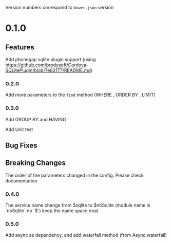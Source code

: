 Version numbers correspond to `bower.json` version

# 0.1.0

## Features

Add phonegap sqlite plugin support (using https://github.com/brodysoft/Cordova-SQLitePlugin/blob/7e62177/README.md)

### 0.2.0

Add more parameters to the `find` method (WHERE , ORDER BY , LIMIT)

### 0.3.0

Add GROUP BY and HAVING

Add Unit test

## Bug Fixes

## Breaking Changes

The order of the parameters changed in the config. Please check documentation

### 0.4.0

The service name change from $sqlite to $nbSqlite (module name is `nbSqlite` no `$`) keep the name space neat.

### 0.5.0 

Add async as dependency, and add waterfall method (from Async.waterfall) 

